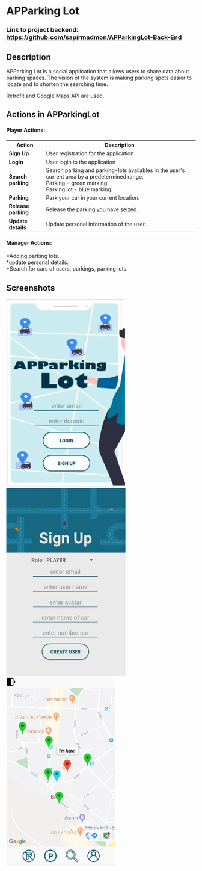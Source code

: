 # APParking Lot

### Link to project backend: <a href="url">https://github.com/sapirmadmon/APParkingLot-Back-End</a> 
## Description
APParking Lot is a social application that allows users to share data about parking spaces. The vision of the system is making parking spots easier to locate and to shorten the searching time.

Retrofit and Google Maps API are used.


## Actions in APParkingLot

#### Player Actions: 

<table>
    <th>Action</th>
    <th>Description</th>
		<tr>
			<td><b>Sign Up</b></td>
			<td>User registration for the application</td>
		</tr>
		<tr>
			<td><b>Login</b></td>
			<td>User login to the application</td>
		</tr>
		<tr>
			<td><b><b>Search parking</b></b></td>
			<td>Search parking and parking-lots availables in the user's current area by a predetermined range.<br>
				Parking - green marking.<br>
				Parking lot - blue marking.</td>
		</tr>
		<tr>
			<td><b>Parking</b></td>
			<td>Park your car in your current location.</td>
		</tr>
		<tr>
			<td><b>Release parking</b></td>
			<td>Release the parking you have seized.</td>
		</tr>
		<tr>
			<td><b>Update details</b></td>
			<td>Update personal information of the user.</td>
		</tr>
</table>

#### Manager Actions: 
*Adding parking lots.<br>
*update personal details.<br>
*Search for cars of users, parkings, parking lots.<br>

## Screenshots

<p float="left">
  <img src="docc/login.png" height="500" alt="login"</img>
  <img src="docc/signup.jpg" height="500" alt="sign up"</img>
  <img src="docc/map.png" height="500" alt="map"</img>
</p>


